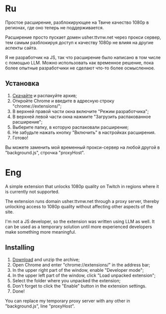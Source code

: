 # Ru

Простое расширение, разблокирующее на Твиче качество 1080p в регионах, где оно теперь не поддерживается.

Расширение просто пускает домен usher.ttvnw.net через прокси сервер, тем самым разблокируя доступ к качеству 1080p не влияя на другие аспекты сайта. 

Я не разработчик на JS, так что расширение было написано в том числе с помощью LLM. Можно использовать как временное решение, пока более опытные разработчики не сделают что-то более осмысленное. 

## Установка

1. [Скачайте](https://github.com/MoDDyChat/twitch-1080p/releases/download/release/Twitch1080.zip) и распакуйте архив;
2. Откройте Chrome и введите в адресную строку "chrome://extensions/";
3. В верхней правой части окна включите "Режим разработчика";
4. В верхней левой части окна нажмите "Загрузить распакованное расширение";
5. Выберите папку, в которую распаковали расширение;
6. Не забудьте нажать кнопку "Включить" в настройках расширения.
7. Готово!

Вы можете заменить мой временный прокси-сервер на любой другой в "background.js", строчка "proxyHost".

# Eng

A simple extension that unlocks 1080p quality on Twitch in regions where it is currently not supported.

The extension runs domain usher.ttvnw.net through a proxy server, thereby unlocking access to 1080p quality without affecting other aspects of the site.

I'm not a JS developer, so the extension was written using LLM as well. It can be used as a temporary solution until more experienced developers make something more meaningful.

## Installing

1. [Download](https://github.com/MoDDyChat/twitch-1080p/releases/download/release/Twitch1080.zip) and unzip the archive;
2. Open Chrome and enter "chrome://extensions/" in the address bar;
3. In the upper right part of the window, enable "Developer mode";
4. In the upper left part of the window, click "Load unpacked extension";
5. Select the folder where you unpacked the extension;
6. Don't forget to click the "Enable" button in the extension settings.
7. Done!

You can replace my temporary proxy server with any other in "background.js", line "proxyHost".
